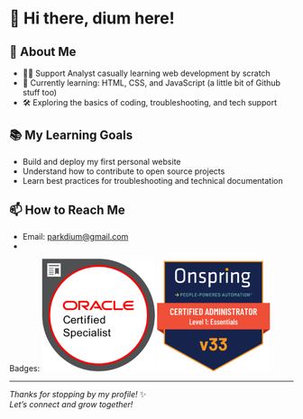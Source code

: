# 👋 Hi there, dium here!

## 🌱 About Me
- 🧑‍💻 Support Analyst casually learning web development by scratch
- 🚀 Currently learning: HTML, CSS, and JavaScript (a little bit of Github stuff too)
- 🛠️ Exploring the basics of coding, troubleshooting, and tech support

## 📚 My Learning Goals
- Build and deploy my first personal website
- Understand how to contribute to open source projects
- Learn best practices for troubleshooting and technical documentation

## 📫 How to Reach Me
- Email: parkdium@gmail.com
- 

Badges:
<img src="Oracle-Certification-badge_OC-Specialist600X600.png" width="200" alt="Oracle"/>
<img src="onspring-badge-58626.png" width="200" alt="Onspring"/>


---

_Thanks for stopping by my profile!_ ✨  
_Let’s connect and grow together!_
